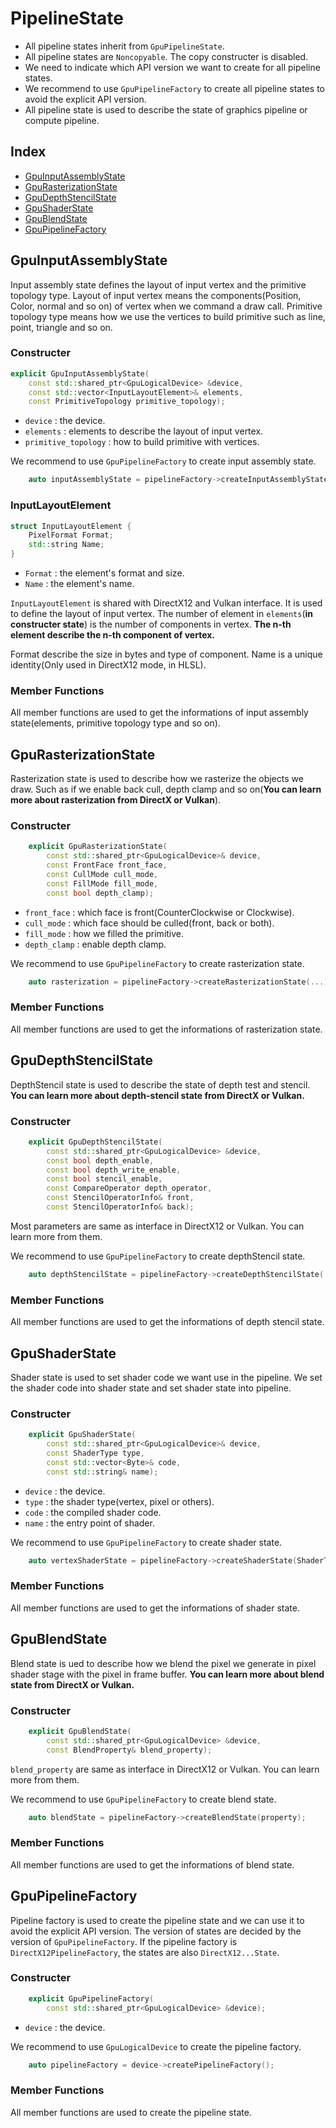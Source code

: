 # PipelineState

- All pipeline states inherit from `GpuPipelineState`.
- All pipeline states are `Noncopyable`. The copy constructer is disabled.
- We need to indicate which API version we want to create for all pipeline states.
- We recommend to use `GpuPipelineFactory` to create all pipeline states to avoid the explicit API version.
- All pipeline state is used to describe the state of graphics pipeline or compute pipeline.

## Index

- [GpuInputAssemblyState](#GpuInputAssemblyState)
- [GpuRasterizationState](#GpuRasterizationState)
- [GpuDepthStencilState](#GpuDepthStencilState)
- [GpuShaderState](#GpuShaderState)
- [GpuBlendState](#GpuBlendState)
- [GpuPipelineFactory](#GpuPipelineFactory)

## GpuInputAssemblyState

Input assembly state defines the layout of input vertex and the primitive topology type. Layout of input vertex means the components(Position, Color, normal and so on) of vertex when we command a draw call. Primitive topology type means how we use the vertices to build primitive such as line, point, triangle and so on.

### Constructer

```C++
explicit GpuInputAssemblyState(
	const std::shared_ptr<GpuLogicalDevice> &device,
	const std::vector<InputLayoutElement>& elements,
	const PrimitiveTopology primitive_topology);
```

- `device` : the device.
- `elements` : elements to describe the layout of input vertex.
- `primitive_topology` : how to build primitive with vertices.

We recommend to use `GpuPipelineFactory` to create input assembly state.

```C++
    auto inputAssemblyState = pipelineFactory->createInputAssemblyState(elements, topology);
```

### InputLayoutElement

```C++
struct InputLayoutElement {
    PixelFormat Format;
    std::string Name;
}
```

- `Format` : the element's format and size.
- `Name` : the element's name.

`InputLayoutElement` is shared with DirectX12 and Vulkan interface. It is used to define the layout of input vertex. The number of element in `elements`(**in constructer state**) is the number of components in vertex. **The n-th element describe the n-th component of vertex.**

Format describe the size in bytes and type of component. Name is a unique identity(Only used in DirectX12 mode, in HLSL).

### Member Functions

All member functions are used to get the informations of input assembly state(elements, primitive topology type and so on).

## GpuRasterizationState

Rasterization state is used to describe how we rasterize the objects we draw. Such as if we enable back cull, depth clamp and so on(**You can learn more about rasterization from DirectX or Vulkan**).

### Constructer

```C++
    explicit GpuRasterizationState(
        const std::shared_ptr<GpuLogicalDevice>& device,
        const FrontFace front_face,
        const CullMode cull_mode,
        const FillMode fill_mode,
        const bool depth_clamp);
```

- `front_face` : which face is front(CounterClockwise or Clockwise).
- `cull_mode` : which face should be culled(front, back or both).
- `fill_mode` : how we filled the primitive.
- `depth_clamp` : enable depth clamp.

We recommend to use `GpuPipelineFactory` to create rasterization state.

```C++
    auto rasterization = pipelineFactory->createRasterizationState(...);
```

### Member Functions

All member functions are used to get the informations of rasterization state.

## GpuDepthStencilState

DepthStencil state is used to describe the state of depth test and stencil. **You can learn more about depth-stencil state from DirectX or Vulkan.**

### Constructer

```C++
	explicit GpuDepthStencilState(
        const std::shared_ptr<GpuLogicalDevice> &device,
        const bool depth_enable,
        const bool depth_write_enable,
        const bool stencil_enable,
        const CompareOperator depth_operator,
        const StencilOperatorInfo& front,
        const StencilOperatorInfo& back); 
```

Most parameters are same as interface in DirectX12 or Vulkan. You can learn more from them.

We recommend to use `GpuPipelineFactory` to create depthStencil state.

```C++
    auto depthStencilState = pipelineFactory->createDepthStencilState(...);
```

### Member Functions

All member functions are used to get the informations of depth stencil state.

## GpuShaderState

Shader state is used to set shader code we want use in the pipeline. We set the shader code into shader state and set shader state into pipeline.

### Constructer

```C++
    explicit GpuShaderState(
        const std::shared_ptr<GpuLogicalDevice>& device,
        const ShaderType type,
        const std::vector<Byte>& code,
        const std::string& name);
```

- `device` : the device.
- `type` : the shader type(vertex, pixel or others).
- `code` : the compiled shader code.
- `name` : the entry point of shader.

We recommend to use `GpuPipelineFactory` to create shader state.

```C++
    auto vertexShaderState = pipelineFactory->createShaderState(ShaderType::Vertex, code, "main");
```

### Member Functions

All member functions are used to get the informations of shader state.

## GpuBlendState

Blend state is ued to describe how we blend the pixel we generate in pixel shader stage with the pixel in frame buffer. **You can learn more about blend state from DirectX or Vulkan.**

### Constructer

```C++
    explicit GpuBlendState(
        const std::shared_ptr<GpuLogicalDevice> &device,
        const BlendProperty& blend_property); 
```

`blend_property` are same as interface in DirectX12 or Vulkan. You can learn more from them.

We recommend to use `GpuPipelineFactory` to create blend state.

```C++
    auto blendState = pipelineFactory->createBlendState(property);
```

### Member Functions

All member functions are used to get the informations of blend state.

## GpuPipelineFactory

Pipeline factory is used to create the pipeline state and we can use it to avoid the explicit API version. The version of states are decided by the version of `GpuPipelineFactory`. If the pipeline factory is `DirectX12PipelineFactory`, the states are also `DirectX12...State`. 

### Constructer

```C++
    explicit GpuPipelineFactory(
        const std::shared_ptr<GpuLogicalDevice> &device);
```

- `device` : the device.

We recommend to use `GpuLogicalDevice` to create the pipeline factory.

```C++
    auto pipelineFactory = device->createPipelineFactory();
```

### Member Functions

All member functions are used to create the pipeline state.